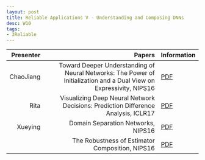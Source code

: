 ```yaml
---
layout: post
title: Reliable Applications V - Understanding and Composing DNNs
desc: W10
tags:
- 3Reliable
---
```



| Presenter | Papers | Information|
| -----: | ----------: | :----- |
| ChaoJiang |  Toward Deeper Understanding of Neural Networks: The Power of Initialization and a Dual View on Expressivity, NIPS16 | [PDF](https://arxiv.org/abs/1602.05897)|
| Rita | Visualizing Deep Neural Network Decisions: Prediction Difference Analysis, ICLR17 | [PDF](https://arxiv.org/abs/1702.04595) |
| Xueying | Domain Separation Networks, NIPS16 | [PDF](https://arxiv.org/abs/1608.06019) |
|  | The Robustness of Estimator Composition, NIPS16 | [PDF](https://arxiv.org/abs/1609.01226) | 
